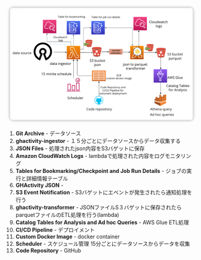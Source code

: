 ![img_2.png](img.png)

1. **Git Archive** - データソース
2. **ghactivity-ingestor** - １５分ごとにデータソースからデータ収集する
3. **JSON Files** - 処理されたjson内容をS3バゲットに保存
4. **Amazon CloudWatch Logs** - lambdaで処理された内容をログモニタリング
5. **Tables for Bookmarking/Checkpoint and Job Run Details** - ジョブの実行と詳細情報テーブル
6. **GHActivity JSON** -
7. **S3 Event Notification** - S3バゲットにエベントが発生されたら通知処理を行う
8. **ghactivity-transformer** - JSONファイルS３バゲットに保存されたらparquetファイルのETL処理を行う(lambda)
9. **Catalog Tables for Analysis and Ad hoc Queries** - AWS Glue ETL処理
10. **CI/CD Pipeline** - デプロイメント
11. **Custom Docker Image** - docker container
12. **Scheduler** - スケジュール管理 15分ごとにデータソースからデータを収集
13. **Code Repository** - GitHub


